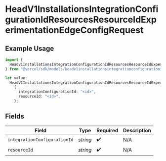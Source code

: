 # HeadV1InstallationsIntegrationConfigurationIdResourcesResourceIdExperimentationEdgeConfigRequest

## Example Usage

```typescript
import {
  HeadV1InstallationsIntegrationConfigurationIdResourcesResourceIdExperimentationEdgeConfigRequest,
} from "@vercel/sdk/models/headv1installationsintegrationconfigurationidresourcesresourceidexperimentationedgeconfigop.js";

let value:
  HeadV1InstallationsIntegrationConfigurationIdResourcesResourceIdExperimentationEdgeConfigRequest =
    {
      integrationConfigurationId: "<id>",
      resourceId: "<id>",
    };
```

## Fields

| Field                        | Type                         | Required                     | Description                  |
| ---------------------------- | ---------------------------- | ---------------------------- | ---------------------------- |
| `integrationConfigurationId` | *string*                     | :heavy_check_mark:           | N/A                          |
| `resourceId`                 | *string*                     | :heavy_check_mark:           | N/A                          |